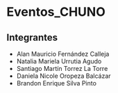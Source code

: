 # Eventos_CHUNO
## Integrantes 
- Alan Mauricio Fernández Calleja
- Natalia Mariela Urrutia Agudo
- Santiago Martín Torrez La Torre
- Daniela Nicole Oropeza Balcázar
- Brandon Enrique Silva Pinto
